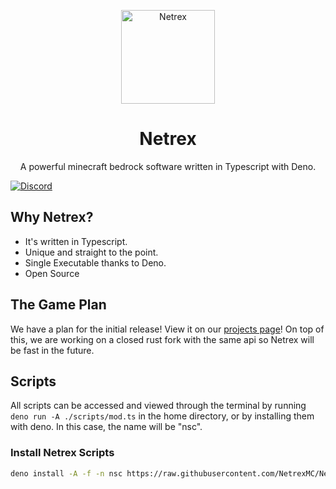 <div align="center">
     <p>
          <img width="150" alt="Netrex" src="https://i.imgur.com/I1unWMx.png">
     </p>
     <p>
          <h1> Netrex </h1>
          <p>A powerful minecraft bedrock software written in Typescript with Deno. </p>
     </p>
</div>

[![Discord](https://img.shields.io/discord/846586369568800798.svg?label=&logo=discord&logoColor=ffffff&color=7389D8&labelColor=6A7EC2)](https://discord.gg/y4aWA5MQxK)

## Why Netrex?

 - It's written in Typescript.
 - Unique and straight to the point.
 - Single Executable thanks to Deno.
 - Open Source

## The Game Plan

We have a plan for the initial release! View it on our [projects page](https://github.com/NetrexMC/Netrex/projects/1)! On top of this, we are working on a closed rust fork with the same api so Netrex will be fast in the future.

## Scripts
All scripts can be accessed and viewed through the terminal by running `deno run -A ./scripts/mod.ts` in the home directory, or by installing them with deno. In this case, the name will be "nsc".

### Install Netrex Scripts

```bash
deno install -A -f -n nsc https://raw.githubusercontent.com/NetrexMC/Netrex/master/scripts/mod.ts
```